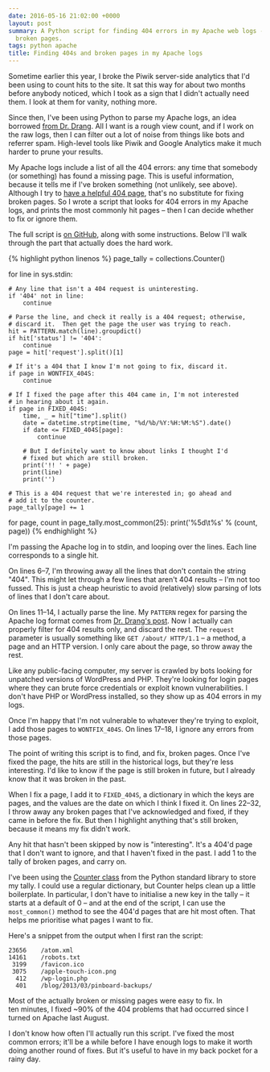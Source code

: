 ```yaml
---
date: 2016-05-16 21:02:00 +0000
layout: post
summary: A Python script for finding 404 errors in my Apache web logs - and by extension,
  broken pages.
tags: python apache
title: Finding 404s and broken pages in my Apache logs
---
```


Sometime earlier this year, I broke the Piwik server-side analytics that I'd been using to count hits to the site.
It sat this way for about two months before anybody noticed, which I took as a sign that I didn't actually need them.
I look at them for vanity, nothing more.

Since then, I've been using Python to parse my Apache logs, an idea borrowed [from Dr. Drang][drang].
All I want is a rough view count, and if I work on the raw logs, then I can filter out a lot of noise from things like bots and referrer spam.
High-level tools like Piwik and Google Analytics make it much harder to prune your results.

My Apache logs include a list of all the 404 errors: any time that somebody (or something) has found a missing page.
This is useful information, because it tells me if I've broken something (not unlikely, see above).
Although I try to [have a helpful 404 page][404help], that's no substitute for fixing broken pages.
So I wrote a script that looks for 404 errors in my Apache logs, and prints the most commonly hit pages &ndash; then I can decide whether to fix or ignore them.

The full script is [on GitHub][github], along with some instructions.
Below I'll walk through the part that actually does the hard work.

{% highlight python linenos %}
page_tally = collections.Counter()

for line in sys.stdin:

    # Any line that isn't a 404 request is uninteresting.
    if '404' not in line:
        continue

    # Parse the line, and check it really is a 404 request; otherwise,
    # discard it.  Then get the page the user was trying to reach.
    hit = PATTERN.match(line).groupdict()
    if hit['status'] != '404':
        continue
    page = hit['request'].split()[1]

    # If it's a 404 that I know I'm not going to fix, discard it.
    if page in WONTFIX_404S:
        continue

    # If I fixed the page after this 404 came in, I'm not interested
    # in hearing about it again.
    if page in FIXED_404S:
        time, _ = hit["time"].split()
        date = datetime.strptime(time, "%d/%b/%Y:%H:%M:%S").date()
        if date <= FIXED_404S[page]:
            continue

        # But I definitely want to know about links I thought I'd
        # fixed but which are still broken.
        print('!! ' + page)
        print(line)
        print('')

    # This is a 404 request that we're interested in; go ahead and
    # add it to the counter.
    page_tally[page] += 1

for page, count in page_tally.most_common(25):
    print('%5d\t%s' % (count, page))
{% endhighlight %}

I'm passing the Apache log in to stdin, and looping over the lines.
Each line corresponds to a single hit.

On lines 6&ndash;7, I'm throwing away all the lines that don't contain the string "404".
This might let through a few lines that aren't 404 results &ndash; I'm not too fussed.
This is just a cheap heuristic to avoid (relatively) slow parsing of lots of lines that I don't care about.

On lines 11&ndash;14, I actually parse the line.
My `PATTERN` regex for parsing the Apache log format comes from [Dr. Drang's post][drang].
Now I actually can properly filter for 404 results only, and discard the rest.
The `request` parameter is usually something like `GET /about/ HTTP/1.1` &ndash; a method, a page and an HTTP version.
I only care about the page, so throw away the rest.

Like any public-facing computer, my server is crawled by bots looking for unpatched versions of WordPress and PHP.
They're looking for login pages where they can brute force credentials or exploit known vulnerabilities.
I don't have PHP or WordPress installed, so they show up as 404&nbsp;errors in my logs.

Once I'm happy that I'm not vulnerable to whatever they're trying to exploit, I add those pages to `WONTFIX_404S`.
On lines 17&ndash;18, I ignore any errors from those pages.

The point of writing this script is to find, and fix, broken pages.
Once I've fixed the page, the hits are still in the historical logs, but they're less interesting.
I'd like to know if the page is still broken in future, but I already know that it was broken in the past.

When I fix a page, I add it to `FIXED_404S`, a dictionary in which the keys are pages, and the values are the date on which I think I fixed it.
On lines 22&ndash;32, I throw away any broken pages that I've acknowledged and fixed, if they came in before the fix.
But then I highlight anything that's still broken, because it means my fix didn't work.

Any hit that hasn't been skipped by now is "interesting".
It's a 404'd page that I don't want to ignore, and that I haven't fixed in the past.
I add 1 to the tally of broken pages, and carry on.

I've been using the [Counter class][ctr] from the Python standard library to store my tally.
I could use a regular dictionary, but Counter helps clean up a little boilerplate.
In particular, I don't have to initialise a new key in the tally &ndash; it starts at a default of 0 &ndash; and at the end of the script, I can use the `most_common()` method to see the 404'd pages that are hit most often.
That helps me prioritise what pages I want to fix.

Here's a snippet from the output when I first ran the script:

```
23656    /atom.xml
14161    /robots.txt
 3199    /favicon.ico
 3075    /apple-touch-icon.png
  412    /wp-login.php
  401    /blog/2013/03/pinboard-backups/
```

Most of the actually broken or missing pages were easy to fix.
In ten&nbsp;minutes, I fixed ~90% of the 404 problems that had occurred since I turned on Apache last August.

I don't know how often I'll actually run this script.
I've fixed the most common errors; it'll be a while before I have enough logs to make it worth doing another round of fixes.
But it's useful to have in my back pocket for a rainy day.

[drang]: http://www.leancrew.com/all-this/2013/07/parsing-my-apache-logs/
[github]: https://github.com/alexwlchan/apache-utils
[404help]: /2014/09/404-pages/
[ctr]: https://docs.python.org/3.5/library/collections.html?highlight=collections.counter
